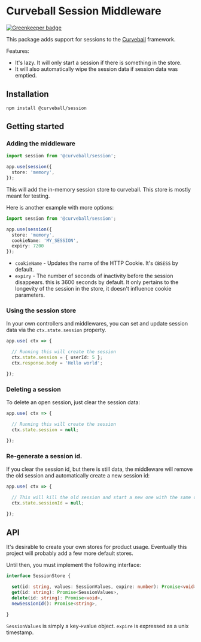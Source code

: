 Curveball Session Middleware
============================

[![Greenkeeper badge](https://badges.greenkeeper.io/curveballjs/session.svg)](https://greenkeeper.io/)

This package adds support for sessions to the [Curveball][1] framework.

Features:

* It's lazy. It will only start a session if there is something in the store.
* It will also automatically wipe the session data if session data was emptied.

Installation
------------

    npm install @curveball/session


Getting started
---------------

### Adding the middleware

```typescript
import session from '@curveball/session';

app.use(session({
  store: 'memory',
});
```

This will add the in-memory session store to curveball. This store is mostly
meant for testing.

Here is another example with more options:

```typescript
import session from '@curveball/session';

app.use(session({
  store: 'memory',
  cookieName: 'MY_SESSION',
  expiry: 7200
});
```

* `cookieName` - Updates the name of the HTTP Cookie. It's `CBSESS` by default.
* `expiry` - The number of seconds of inactivity before the session disappears.
  this is 3600 seconds by default. It only pertains to the longevity of the
  session in the store, it doesn't influence cookie parameters.

### Using the session store

In your own controllers and middlewares, you can set and update session data
via the `ctx.state.session` property.

```typescript
app.use( ctx => {

  // Running this will create the session
  ctx.state.session = { userId: 5 };
  ctx.response.body = 'Hello world';

});
```

### Deleting a session

To delete an open session, just clear the session data:

```typescript
app.use( ctx => {

  // Running this will create the session
  ctx.state.session = null;

});
```

### Re-generate a session id.

If you clear the session id, but there is still data, the middleware will
remove the old session and automatically create a new session id:

```typescript
app.use( ctx => {

  // This will kill the old session and start a new one with the same data.
  ctx.state.sessionId = null;

});
```

API
---

It's desirable to create your own stores for product usage. Eventually this
project will probably add a few more default stores.

Until then, you must implement the following interface:

```typescript
interface SessionStore {

  set(id: string, values: SessionValues, expire: number): Promise<void>;
  get(id: string): Promise<SessionValues>,
  delete(id: string): Promise<void>,
  newSessionId(): Promise<string>,

}
```

`SessionValues` is simply a key->value object. `expire` is expressed as a unix
timestamp.

[1]: https://github.com/curveballjs/
